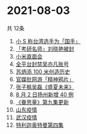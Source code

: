 # 2021-08-03
  共 12条

  <!-- BEGIN -->
  <!-- 最后更新时间:Tue Aug 03 2021 15:11:15 GMT+0000 (Coordinated Universal Time) -->
  1. [小 S 称台湾选手为「国手」](https://www.zhihu.com/search?q=小s)
1. [「考研名师」刘晓艳被封](https://www.zhihu.com/search?q=刘晓艳)
1. [小米直面会](https://www.zhihu.com/search?q=小米直面会)
1. [全平台封禁吴亦凡账号](https://www.zhihu.com/search?q=吴亦凡封号)
1. [苏炳添 100 米创造历史](https://www.zhihu.com/search?q=苏炳添)
1. [官媒批网游「精神鸦片」](https://www.zhihu.com/search?q=网络游戏)
1. [张子枫吴磊《盛夏未来》](https://www.zhihu.com/search?q=盛夏未来)
1. [8 月 2 日扬州新增 40 例](https://www.zhihu.com/search?q=扬州)
1. [《眷思量》第九集更新](https://www.zhihu.com/search?q=眷思量)
1. [山东疫情](https://www.zhihu.com/search?q=山东)
1. [武汉疫情](https://www.zhihu.com/search?q=武汉疫情)
1. [特利迦奥特曼第四集](https://www.zhihu.com/search?q=特利迦奥特曼)
  <!-- END -->
  